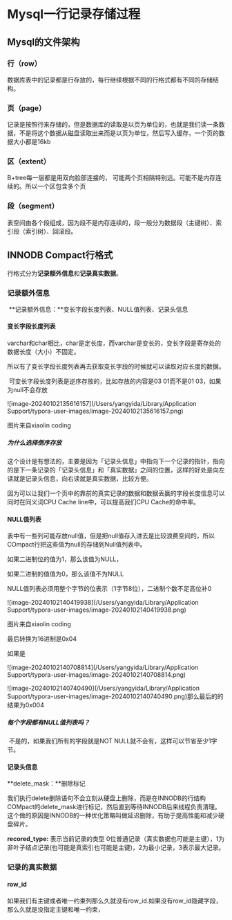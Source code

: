 # Mysql一行记录存储过程

## Mysql的文件架构

### 行（row）

数据库表中的记录都是行存放的，每行继续根据不同的行格式都有不同的存储结构。

### 页（page）

记录是按照行来存储的，但是数据库的读取是以页为单位的，也就是我们读一条数据，不是将这个数据从磁盘读取出来而是以页为单位，然后写入缓存，一个页的数据大小都是16kb

### 区（extent）

B+tree每一层都是用双向脸部连接的， 可能两个页相隔特别远。可能不是内存连续的。所以一个区包含多个页

### 段（segment）

表空间由各个段组成，因为段不是内存连续的，段一般分为数据段（主键树）、索引段（索引树）、回滚段。

## INNODB Compact行格式

行格式分为**记录额外信息**和**记录真实数据**。

### 记录额外信息

​	**记录额外信息：**变长字段长度列表、NULL值列表、记录头信息

#### 变长字段长度列表

​	varchar和char相比，char是定长度，而varchar是变长的，变长字段是寄存处的数据长度（大小）不固定。

​	所以有了变长字段长度列表再去获取变长字段的时候就可以读取对应长度的数据。

​	可变长字段长度列表是逆序存放的，比如存放的内容是03 01而不是01 03，如果为null不会存放

![image-20240102135616157](/Users/yangyida/Library/Application Support/typora-user-images/image-20240102135616157.png)

图片来自xiaolin coding

##### 为什么选择倒序存放

​	这个设计是有想法的，主要是因为「记录头信息」中指向下一个记录的指针，指向的是下一条记录的「记录头信息」和「真实数据」之间的位置，这样的好处是向左读就是记录头信息，向右读就是真实数据，比较方便。



​	因为可以让我们一个页中的靠前的真实记录的数据和数据丢赢的字段长度信息可以同时在同义词CPU Cache line中，可以提高我们CPU Cache的命中率。

#### NULL值列表

表中有一些列可能存放null值，但是把null值存入进去是比较浪费空间的，所以COmpact行把这些值为null的存储到Null值列表中。

如果二进制位的值为1，那么该值为NULL，

如果二进制的值值为0，那么该值不为NULL

NULL值列表必须用整个字节的位表示（1字节8位），二进制个数不足高位补0

![image-20240102140419938](/Users/yangyida/Library/Application Support/typora-user-images/image-20240102140419938.png)

图片来自xiaolin coding

最后转换为16进制是0x04





如果是

![image-20240102140708814](/Users/yangyida/Library/Application Support/typora-user-images/image-20240102140708814.png)

![image-20240102140740490](/Users/yangyida/Library/Application Support/typora-user-images/image-20240102140740490.png)那么最后的的结果为0x004

##### 每个字段都有NULL值列表吗？

​	不是的，如果我们所有的字段就是NOT NULL就不会有，这样可以节省至少1字节。

#### 记录头信息

**delete_mask：**删除标记

我们执行delete删除语句不会立刻从硬盘上删除，而是在INNODB的行结构COMpact的delete_mask进行标记，然后直到等待INNODB后来线程负责清理。这个做的原因是INNODB的一种优化策略叫做延迟删除，有助于提高性能和减少硬盘碎片。

**recored_type:** 表示当前记录的类型 0位普通记录（真实数据也可能是主键），1为非叶子结点记录(也可能是真索引也可能是主键)，2为最小记录，3表示最大记录。



### 记录的真实数据

#### row_id

​	如果我们有主键或者唯一约束列那么久就没有row_id.如果没有row_id隐藏字段，那么久就是没指定主键和唯一约束，